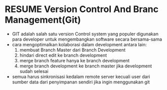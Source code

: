 # RESUME Version Control And Branc Management(Git)
- GIT adalah salah satu version Control system yang populer digunakan para developer untuk mengembangkan software secara bersama-sama
- cara mengoptimalkan kolaborasi dalam development antara lain:
  1. membuat Branch Master dari Branch Development
  2. hindari direct edit ke branch development
  3. merge branch feature hanya ke branch development
  4. merge branch development ke branch master jika development sudah selesai
- semua harus sinkronisasi kedalam remote server kecuali user dari sumber data dari penyimpanan sendiri jika ingin menggunakan git 
